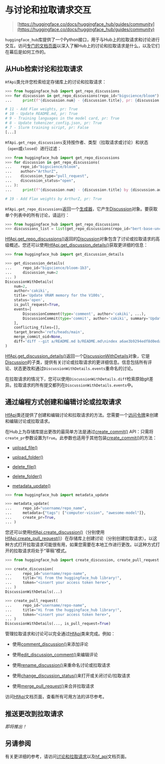 # 与讨论和拉取请求交互

> [https://huggingface.co/docs/huggingface_hub/guides/community](https://huggingface.co/docs/huggingface_hub/guides/community)

`huggingface_hub`库提供了一个Python接口，用于与Hub上的拉取请求和讨论进行交互。访问[专门的文档页面](https://huggingface.co/docs/hub/repositories-pull-requests-discussions)以深入了解Hub上的讨论和拉取请求是什么，以及它们在幕后是如何工作的。

## 从Hub检索讨论和拉取请求

`HfApi`类允许您检索给定存储库上的讨论和拉取请求：

```py
>>> from huggingface_hub import get_repo_discussions
>>> for discussion in get_repo_discussions(repo_id="bigscience/bloom"):
...     print(f"{discussion.num} - {discussion.title}, pr: {discussion.is_pull_request}")

# 11 - Add Flax weights, pr: True
# 10 - Update README.md, pr: True
# 9 - Training languages in the model card, pr: True
# 8 - Update tokenizer_config.json, pr: True
# 7 - Slurm training script, pr: False
[...]
```

`HfApi.get_repo_discussions`支持按作者、类型（拉取请求或讨论）和状态（`open`或`closed`）进行过滤：

```py
>>> from huggingface_hub import get_repo_discussions
>>> for discussion in get_repo_discussions(
...    repo_id="bigscience/bloom",
...    author="ArthurZ",
...    discussion_type="pull_request",
...    discussion_status="open",
... ):
...     print(f"{discussion.num} - {discussion.title} by {discussion.author}, pr: {discussion.is_pull_request}")

# 19 - Add Flax weights by ArthurZ, pr: True
```

`HfApi.get_repo_discussions`返回一个[生成器](https://docs.python.org/3.7/howto/functional.html#generators)，它产生[Discussion](/docs/huggingface_hub/v0.20.3/en/package_reference/community#huggingface_hub.Discussion)对象。要获取单个列表中的所有讨论，请运行：

```py
>>> from huggingface_hub import get_repo_discussions
>>> discussions_list = list(get_repo_discussions(repo_id="bert-base-uncased"))
```

[HfApi.get_repo_discussions()](/docs/huggingface_hub/v0.20.3/en/package_reference/hf_api#huggingface_hub.HfApi.get_repo_discussions)返回的[Discussion](/docs/huggingface_hub/v0.20.3/en/package_reference/community#huggingface_hub.Discussion)对象包含了讨论或拉取请求的高级概述。您还可以使用[HfApi.get_discussion_details()](/docs/huggingface_hub/v0.20.3/en/package_reference/hf_api#huggingface_hub.HfApi.get_discussion_details)获取更详细的信息：

```py
>>> from huggingface_hub import get_discussion_details

>>> get_discussion_details(
...     repo_id="bigscience/bloom-1b3",
...     discussion_num=2
... )
DiscussionWithDetails(
    num=2,
    author='cakiki',
    title='Update VRAM memory for the V100s',
    status='open',
    is_pull_request=True,
    events=[
        DiscussionComment(type='comment', author='cakiki', ...),
        DiscussionCommit(type='commit', author='cakiki', summary='Update VRAM memory for the V100s', oid='1256f9d9a33fa8887e1c1bf0e09b4713da96773a', ...),
    ],
    conflicting_files=[],
    target_branch='refs/heads/main',
    merge_commit_oid=None,
    diff='diff --git a/README.md b/README.md\nindex a6ae3b9294edf8d0eda0d67c7780a10241242a7e..3a1814f212bc3f0d3cc8f74bdbd316de4ae7b9e3 100644\n--- a/README.md\n+++ b/README.md\n@@ -132,7 +132,7 [...]',
)
```

[HfApi.get_discussion_details()](/docs/huggingface_hub/v0.20.3/en/package_reference/hf_api#huggingface_hub.HfApi.get_discussion_details)返回一个[DiscussionWithDetails](/docs/huggingface_hub/v0.20.3/en/package_reference/community#huggingface_hub.DiscussionWithDetails)对象，它是[Discussion](/docs/huggingface_hub/v0.20.3/en/package_reference/community#huggingface_hub.Discussion)的子类，提供有关讨论或拉取请求的更详细信息。信息包括所有评论、状态更改和通过`DiscussionWithDetails.events`重命名的讨论。

在拉取请求的情况下，您可以使用`DiscussionWithDetails.diff`检索原始git差异。拉取请求的所有提交都列在`DiscussionWithDetails.events`中。

## 通过编程方式创建和编辑讨论或拉取请求

[HfApi](/docs/huggingface_hub/v0.20.3/en/package_reference/hf_api#huggingface_hub.HfApi)类还提供了创建和编辑讨论和拉取请求的方法。您需要一个[访问令牌](https://huggingface.co/docs/hub/security-tokens)来创建和编辑讨论或拉取请求。

在Hub上为存储库提出更改的最简单方法是通过[create_commit()](/docs/huggingface_hub/v0.20.3/en/package_reference/hf_api#huggingface_hub.HfApi.create_commit) API：只需将`create_pr`参数设置为`True`。此参数也适用于其他包装[create_commit()](/docs/huggingface_hub/v0.20.3/en/package_reference/hf_api#huggingface_hub.HfApi.create_commit)的方法：

+   [upload_file()](/docs/huggingface_hub/v0.20.3/en/package_reference/hf_api#huggingface_hub.HfApi.upload_file)

+   [upload_folder()](/docs/huggingface_hub/v0.20.3/en/package_reference/hf_api#huggingface_hub.HfApi.upload_folder)

+   [delete_file()](/docs/huggingface_hub/v0.20.3/en/package_reference/hf_api#huggingface_hub.HfApi.delete_file)

+   [delete_folder()](/docs/huggingface_hub/v0.20.3/en/package_reference/hf_api#huggingface_hub.HfApi.delete_folder)

+   [metadata_update()](/docs/huggingface_hub/v0.20.3/en/package_reference/cards#huggingface_hub.metadata_update)

```py
>>> from huggingface_hub import metadata_update

>>> metadata_update(
...     repo_id="username/repo_name",
...     metadata={"tags": ["computer-vision", "awesome-model"]},
...     create_pr=True,
... )
```

您还可以使用[HfApi.create_discussion()](/docs/huggingface_hub/v0.20.3/en/package_reference/hf_api#huggingface_hub.HfApi.create_discussion)（分别使用[HfApi.create_pull_request()](/docs/huggingface_hub/v0.20.3/en/package_reference/hf_api#huggingface_hub.HfApi.create_pull_request)）在存储库上创建讨论（分别创建拉取请求）。以这种方式打开拉取请求可能很有用，如果您需要在本地工作进行更改。以这种方式打开的拉取请求将处于“草稿”模式。

```py
>>> from huggingface_hub import create_discussion, create_pull_request

>>> create_discussion(
...     repo_id="username/repo-name",
...     title="Hi from the huggingface_hub library!",
...     token="<insert your access token here>",
... )
DiscussionWithDetails(...)

>>> create_pull_request(
...     repo_id="username/repo-name",
...     title="Hi from the huggingface_hub library!",
...     token="<insert your access token here>",
... )
DiscussionWithDetails(..., is_pull_request=True)
```

管理拉取请求和讨论可以完全通过[HfApi](/docs/huggingface_hub/v0.20.3/en/package_reference/hf_api#huggingface_hub.HfApi)类来完成。例如：

+   使用[comment_discussion()](/docs/huggingface_hub/v0.20.3/en/package_reference/hf_api#huggingface_hub.HfApi.comment_discussion)来添加评论

+   使用[edit_discussion_comment()](/docs/huggingface_hub/v0.20.3/en/package_reference/hf_api#huggingface_hub.HfApi.edit_discussion_comment)来编辑评论

+   使用[rename_discussion()](/docs/huggingface_hub/v0.20.3/en/package_reference/hf_api#huggingface_hub.HfApi.rename_discussion)来重命名讨论或拉取请求

+   使用[change_discussion_status()](/docs/huggingface_hub/v0.20.3/en/package_reference/hf_api#huggingface_hub.HfApi.change_discussion_status)来打开或关闭讨论/拉取请求

+   使用[merge_pull_request()](/docs/huggingface_hub/v0.20.3/en/package_reference/hf_api#huggingface_hub.HfApi.merge_pull_request)来合并拉取请求

访问[HfApi](/docs/huggingface_hub/v0.20.3/en/package_reference/hf_api#huggingface_hub.HfApi)文档页面，查看所有可用方法的详尽参考。

## 推送更改到拉取请求

*即将推出！*

## 另请参阅

有关更详细的参考，请访问[讨论和拉取请求](../package_reference/community)以及[hf_api](../package_reference/hf_api)文档页面。
